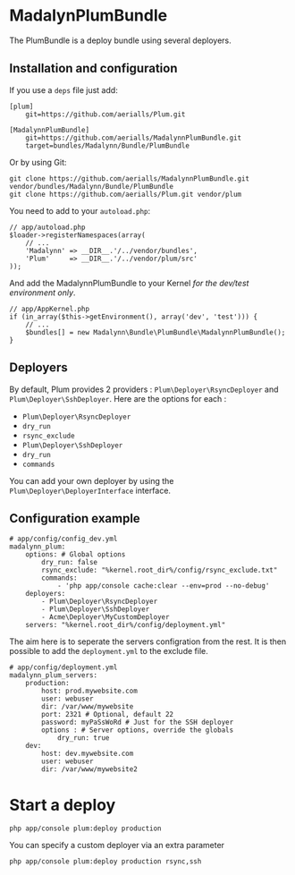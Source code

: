 # MadalynPlumBundle

The PlumBundle is a deploy bundle using several deployers.

## Installation and configuration

If you use a `deps` file just add:

    [plum]
        git=https://github.com/aerialls/Plum.git

    [MadalynnPlumBundle]
        git=https://github.com/aerialls/MadalynnPlumBundle.git
        target=bundles/Madalynn/Bundle/PlumBundle

Or by using Git:

    git clone https://github.com/aerialls/MadalynnPlumBundle.git vendor/bundles/Madalynn/Bundle/PlumBundle
    git clone https://github.com/aerialls/Plum.git vendor/plum

You need to add to your `autoload.php`:

    // app/autoload.php
    $loader->registerNamespaces(array(
        // ...
        'Madalynn' => __DIR__.'/../vendor/bundles',
        'Plum'     => __DIR__.'/../vendor/plum/src'
    ));

And add the MadalynnPlumBundle to your Kernel *for the dev/test environment only*.

    // app/AppKernel.php
    if (in_array($this->getEnvironment(), array('dev', 'test'))) {
        // ...
        $bundles[] = new Madalynn\Bundle\PlumBundle\MadalynnPlumBundle();
    }

## Deployers

By default, Plum provides 2 providers : `Plum\Deployer\RsyncDeployer` and
`Plum\Deployer\SshDeployer`. Here are the options for each :

* `Plum\Deployer\RsyncDeployer`
 * `dry_run`
 * `rsync_exclude`
* `Plum\Deployer\SshDeployer`
 * `dry_run`
 * `commands`

You can add your own deployer by using the `Plum\Deployer\DeployerInterface`
interface.

## Configuration example

    # app/config/config_dev.yml
    madalynn_plum:
        options: # Global options
            dry_run: false
            rsync_exclude: "%kernel.root_dir%/config/rsync_exclude.txt"
            commands:
                - 'php app/console cache:clear --env=prod --no-debug'
        deployers:
            - Plum\Deployer\RsyncDeployer
            - Plum\Deployer\SshDeployer
            - Acme\Deployer\MyCustomDeployer
        servers: "%kernel.root_dir%/config/deployment.yml"

The aim here is to seperate the servers configration from the rest. It is then
possible to add the `deployment.yml` to the exclude file.

    # app/config/deployment.yml
    madalynn_plum_servers:
        production:
            host: prod.mywebsite.com
            user: webuser
            dir: /var/www/mywebsite
            port: 2321 # Optional, default 22
            password: myPaSsWoRd # Just for the SSH deployer
            options : # Server options, override the globals
                dry_run: true
        dev:
            host: dev.mywebsite.com
            user: webuser
            dir: /var/www/mywebsite2

# Start a deploy

    php app/console plum:deploy production

You can specify a custom deployer via an extra parameter

    php app/console plum:deploy production rsync,ssh